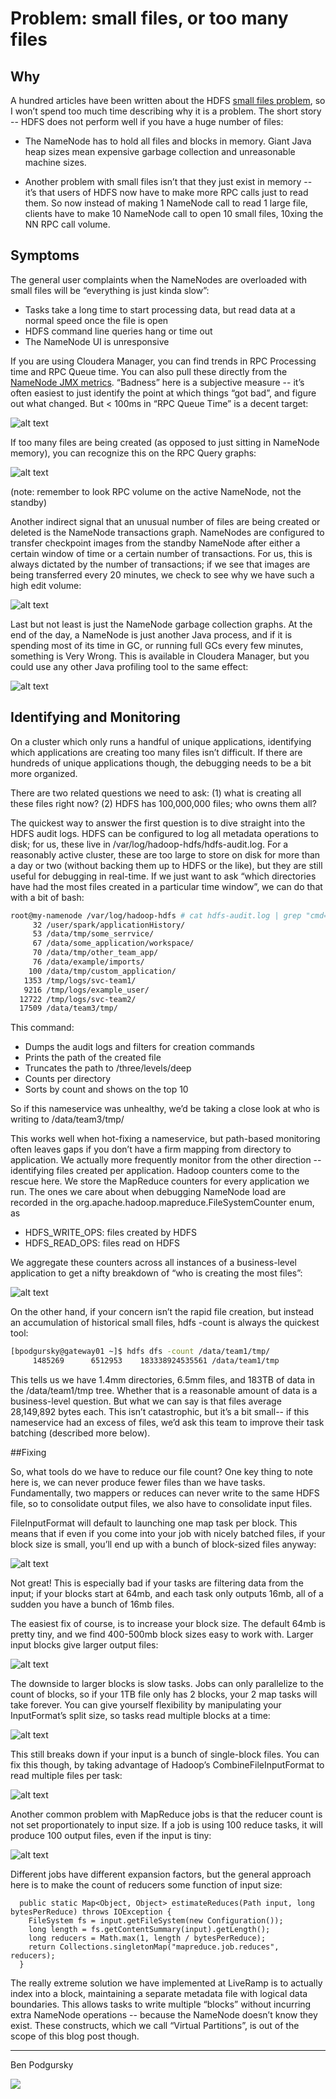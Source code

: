 # Problem: small files, or too many files

## Why

A hundred articles have been written about the HDFS [small files problem](https://blog.cloudera.com/blog/2009/02/the-small-files-problem/), so I won’t spend too much time describing why it is a problem.  The short story -- HDFS does not perform well if you have a huge number of files:

- The NameNode has to hold all files and blocks in memory.  Giant Java heap sizes mean expensive garbage collection and unreasonable machine sizes.

- Another problem with small files isn’t that they just exist in memory -- it’s that users of HDFS now have to make more RPC calls just to read them.  So now instead of making 1 NameNode call to read 1 large file, clients have to make 10 NameNode call to open 10 small files, 10xing the NN RPC call volume.
 
## Symptoms

The general user complaints when the NameNodes are overloaded with small files will be “everything is just kinda slow”:

- Tasks take a long time to start processing data, but read data at a normal speed once the file is open
- HDFS command line queries hang or time out
- The NameNode UI is unresponsive 

If you are using Cloudera Manager, you can find trends in RPC Processing time and RPC Queue time.  You can also pull these directly from the [NameNode JMX metrics](https://cwiki.apache.org/confluence/display/EAG/Hadoop+JMX+Monitoring+and+Alerting#HadoopJMXMonitoringandAlerting-NameNodeMetrics).  “Badness” here is a subjective measure -- it’s often easiest to just identify the point at which things “got bad”, and figure out what changed.  But < 100ms in “RPC Queue Time” is a decent target:

![alt text](images/nn_rpc_queue.png)

If too many files are being created (as opposed to just sitting in NameNode memory), you can recognize this on the RPC Query graphs:        

![alt text](images/nn_rpc_workload.png)

(note:  remember to look RPC volume on the active NameNode, not the standby)

Another indirect signal that an unusual number of files are being created or deleted is the NameNode transactions graph.  NameNodes are configured to transfer checkpoint images from the standby NameNode after either a certain window of time or a certain number of transactions.  For us, this is always dictated by the number of transactions; if we see that images are being transferred every 20 minutes, we check to see why we have such a high edit volume:

![alt text](images/nn_transactions.png)

Last but not least is just the NameNode garbage collection graphs.  At the end of the day, a NameNode is just another Java process, and if it is spending most of its time in GC, or running full GCs every few minutes, something is Very Wrong.  This is available in Cloudera Manager, but you could use any other Java profiling tool to the same effect:

![alt text](images/nn_jvm_heap.png)

## Identifying and Monitoring

On a cluster which only runs a handful of unique applications, identifying which applications are creating too many files isn’t difficult.  If there are hundreds of unique applications though, the debugging needs to be a bit more organized.

There are two related questions we need to ask: (1) what is creating all these files right now? (2) HDFS has 100,000,000 files; who owns them all?

The quickest way to answer the first question is to dive straight into the HDFS audit logs.  HDFS can be configured to log all metadata operations to disk; for us, these live in /var/log/hadoop-hdfs/hdfs-audit.log.  For a reasonably active cluster, these are too large to store on disk for more than a day or two (without backing them up to HDFS or the like), but they are still useful for debugging in real-time.  If we just want to ask “which directories have had the most files created in a particular time window”, we can do that with a bit of bash:

```bash
root@my-namenode /var/log/hadoop-hdfs # cat hdfs-audit.log | grep "cmd=create" | awk -F $'\t' '{print $5}' | awk -F/ '{print "/"$2"/"$3"/"$4"/"}' | sort | uniq -c | sort -n | tail -10
     32 /user/spark/applicationHistory/
     53 /data/tmp/some_serrvice/
     67 /data/some_application/workspace/
     70 /data/tmp/other_team_app/
     76 /data/example/imports/
    100 /data/tmp/custom_application/
   1353 /tmp/logs/svc-team1/
   9216 /tmp/logs/example_user/
  12722 /tmp/logs/svc-team2/
  17509 /data/team3/tmp/
```

This command:

- Dumps the audit logs and filters for creation commands
- Prints the path of the created file
- Truncates the path to /three/levels/deep
- Counts per directory
- Sorts by count and shows on the top 10

So if this nameservice was unhealthy, we’d be taking a close look at who is writing to /data/team3/tmp/


This works well when hot-fixing a nameservice, but path-based monitoring often leaves gaps if you don’t have a firm mapping from directory to application.  We actually more frequently monitor from the other direction -- identifying files created per application.  Hadoop counters come to the rescue here.  We store the MapReduce counters for every application we run.  The ones we care about when debugging NameNode load are recorded in the org.apache.hadoop.mapreduce.FileSystemCounter enum, as


- HDFS_WRITE_OPS: files created by HDFS
- HDFS_READ_OPS: files read on HDFS

We aggregate these counters across all instances of a business-level application to get a nifty breakdown of “who is creating the most files”:

![alt text](images/file_creates.png)

On the other hand, if your concern isn’t the rapid file creation, but instead an accumulation of historical small files, hdfs -count is always the quickest tool:


```bash
[bpodgursky@gateway01 ~]$ hdfs dfs -count /data/team1/tmp/
     1485269      6512953    183338924535561 /data/team1/tmp
```

This tells us we have 1.4mm directories, 6.5mm files, and 183TB of data in the /data/team1/tmp tree.  Whether that is a reasonable amount of data is a business-level question.  But what we can say is that files average 28,149,892 bytes each.  This isn’t catastrophic, but it’s a bit small-- if this nameservice had an excess of files, we’d ask this team to improve their task batching (described more below).


##Fixing

So, what tools do we have to reduce our file count?  One key thing to note here is, we can never produce fewer files than we have tasks.  Fundamentally, two mappers or reduces can never write to the same HDFS file, so to consolidate output files, we also have to consolidate input files.


FileInputFormat will default to launching one map task per block.  This means that if even if you come into your job with nicely batched files, if your block size is small, you’ll end up with a bunch of block-sized files anyway:

![alt text](images/blocks_normal.png)

Not great!  This is especially bad if your tasks are filtering data from the input; if your blocks start at 64mb, and each task only outputs 16mb, all of a sudden you have a bunch of 16mb files.


The easiest fix of course, is to increase your block size.  The default 64mb is pretty tiny, and we find 400-500mb block sizes easy to work with.  Larger input blocks give larger output files:

![alt text](images/blocks_large.png)

The downside to larger blocks is slow tasks.  Jobs can only parallelize to the count of blocks, so if your 1TB file only has 2 blocks, your 2 map tasks will take forever.   You can give yourself flexibility by manipulating your InputFormat’s split size, so tasks read multiple blocks at a time:

![alt text](images/blocks_multi.png)

This still breaks down if your input is a bunch of single-block files.  You can fix this though, by taking advantage of Hadoop’s CombineFileInputFormat to read multiple files per task:

![alt text](images/blocks_combine.png)

Another common problem with MapReduce jobs is that the reducer count is not set proportionately to input size.  If a job is using 100 reduce tasks, it will produce 100 output files, even if the input is tiny:

![alt text](images/block_reducers.png)

Different jobs have different expansion factors, but the general approach here is to make the count of reducers some function of input size:


```
  public static Map<Object, Object> estimateReduces(Path input, long bytesPerReduce) throws IOException {
    FileSystem fs = input.getFileSystem(new Configuration());
    long length = fs.getContentSummary(input).getLength();
    long reducers = Math.max(1, length / bytesPerReduce);
    return Collections.singletonMap("mapreduce.job.reduces", reducers);
  }

```

The really extreme solution we have implemented at LiveRamp is to actually index into a block, maintaining a separate metadata file with logical data boundaries.  This allows tasks to write multiple “blocks” without incurring extra NameNode operations -- because the NameNode doesn’t know they exist.  These constructs, which we call “Virtual Partitions”, is out of the scope of this blog post though.

-----
Ben Podgursky

![](https://s.gravatar.com/avatar/3a8d5632b6f9b74095e7867412f0a808?s=80&r=x)